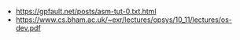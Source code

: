  - https://gpfault.net/posts/asm-tut-0.txt.html
 - https://www.cs.bham.ac.uk/~exr/lectures/opsys/10_11/lectures/os-dev.pdf
